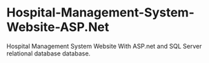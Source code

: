# Hospital-Management-System-Website-ASP.Net
Hospital Management System Website With ASP.net and SQL Server relational database database.

